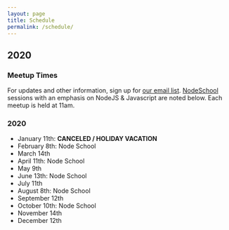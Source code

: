 ```yaml
---
layout: page
title: Schedule
permalink: /schedule/
---
```


## 2020

### Meetup Times
For updates and other information, sign up for [our email list](http://paircolumbus.org/). [NodeSchool](http://nodeschool.io) sessions with an emphasis on NodeJS & Javascript are noted below. Each meetup is held at 11am.

### 2020
- January 11th: __CANCELED / HOLIDAY VACATION__
- February 8th: Node School
- March 14th
- April 11th: Node School
- May 9th
- June 13th: Node School
- July 11th
- August 8th: Node School
- September 12th
- October 10th: Node School
- November 14th
- December 12th
